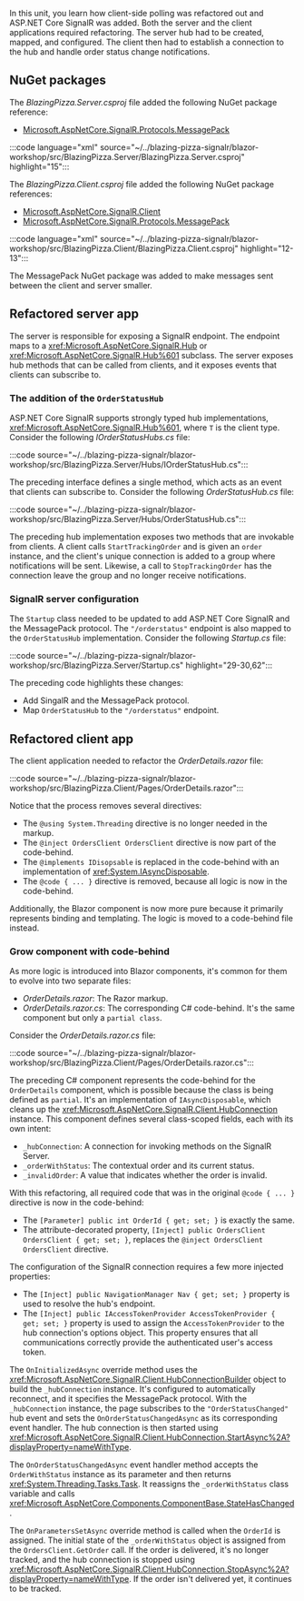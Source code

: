 In this unit, you learn how client-side polling was refactored out and ASP.NET Core SignalR was added. Both the server and the client applications required refactoring. The server hub had to be created, mapped, and configured. The client then had to establish a connection to the hub and handle order status change notifications.

## NuGet packages

The *BlazingPizza.Server.csproj* file added the following NuGet package reference:

- [Microsoft.AspNetCore.SignalR.Protocols.MessagePack](https://www.nuget.org/packages/Microsoft.AspNetCore.SignalR.Protocols.MessagePack)

:::code language="xml" source="~/../blazing-pizza-signalr/blazor-workshop/src/BlazingPizza.Server/BlazingPizza.Server.csproj" highlight="15":::

The *BlazingPizza.Client.csproj* file added the following NuGet package references:

- [Microsoft.AspNetCore.SignalR.Client](https://www.nuget.org/packages/Microsoft.AspNetCore.SignalR.Client)
- [Microsoft.AspNetCore.SignalR.Protocols.MessagePack](https://www.nuget.org/packages/Microsoft.AspNetCore.SignalR.Protocols.MessagePack)

:::code language="xml" source="~/../blazing-pizza-signalr/blazor-workshop/src/BlazingPizza.Client/BlazingPizza.Client.csproj" highlight="12-13":::

The MessagePack NuGet package was added to make messages sent between the client and server smaller.

## Refactored server app

The server is responsible for exposing a SignalR endpoint. The endpoint maps to a <xref:Microsoft.AspNetCore.SignalR.Hub> or <xref:Microsoft.AspNetCore.SignalR.Hub%601> subclass. The server exposes hub methods that can be called from clients, and it exposes events that clients can subscribe to.

### The addition of the `OrderStatusHub`

ASP.NET Core SignalR supports strongly typed hub implementations, <xref:Microsoft.AspNetCore.SignalR.Hub%601>, where `T` is the client type. Consider the following *IOrderStatusHubs.cs* file:

:::code source="~/../blazing-pizza-signalr/blazor-workshop/src/BlazingPizza.Server/Hubs/IOrderStatusHub.cs":::

The preceding interface defines a single method, which acts as an event that clients can subscribe to. Consider the following *OrderStatusHub.cs* file:

:::code source="~/../blazing-pizza-signalr/blazor-workshop/src/BlazingPizza.Server/Hubs/OrderStatusHub.cs":::

The preceding hub implementation exposes two methods that are invokable from clients. A client calls `StartTrackingOrder` and is given an `order` instance, and the client's unique connection is added to a group where notifications will be sent. Likewise, a call to `StopTrackingOrder` has the connection leave the group and no longer receive notifications.

### SignalR server configuration

The `Startup` class needed to be updated to add ASP.NET Core SignalR and the MessagePack protocol. The `"/orderstatus"` endpoint is also mapped to the `OrderStatusHub` implementation. Consider the following *Startup.cs* file:

:::code source="~/../blazing-pizza-signalr/blazor-workshop/src/BlazingPizza.Server/Startup.cs" highlight="29-30,62":::

The preceding code highlights these changes:

- Add SingalR and the MessagePack protocol.
- Map `OrderStatusHub` to the `"/orderstatus"` endpoint.

## Refactored client app

The client application needed to refactor the *OrderDetails.razor* file:

:::code source="~/../blazing-pizza-signalr/blazor-workshop/src/BlazingPizza.Client/Pages/OrderDetails.razor":::

Notice that the process removes several directives:

- The `@using System.Threading` directive is no longer needed in the markup.
- The `@inject OrdersClient OrdersClient` directive is now part of the code-behind.
- The `@implements IDisopsable` is replaced in the code-behind with an implementation of <xref:System.IAsyncDisposable>.
- The `@code { ... }` directive is removed, because all logic is now in the code-behind.

Additionally, the Blazor component is now more pure because it primarily represents binding and templating. The logic is moved to a code-behind file instead.

### Grow component with code-behind

As more logic is introduced into Blazor components, it's common for them to evolve into two separate files:

- *OrderDetails.razor*: The Razor markup.
- *OrderDetails.razor.cs*: The corresponding C# code-behind. It's the same component but only a `partial class`.

Consider the _OrderDetails.razor.cs_ file:

:::code source="~/../blazing-pizza-signalr/blazor-workshop/src/BlazingPizza.Client/Pages/OrderDetails.razor.cs":::

The preceding C# component represents the code-behind for the `OrderDetails` component, which is possible because the class is being defined as `partial`. It's an implementation of `IAsyncDisposable`, which cleans up the <xref:Microsoft.AspNetCore.SignalR.Client.HubConnection> instance. This component defines several class-scoped fields, each with its own intent:

- `_hubConnection`: A connection for invoking methods on the SignalR Server.
- `_orderWithStatus`: The contextual order and its current status.
- `_invalidOrder`: A value that indicates whether the order is invalid.

With this refactoring, all required code that was in the original `@code { ... }` directive is now in the code-behind:

- The `[Parameter] public int OrderId { get; set; }` is exactly the same.
- The attribute-decorated property, `[Inject] public OrdersClient OrdersClient { get; set; }`, replaces the `@inject OrdersClient OrdersClient` directive.

The configuration of the SignalR connection requires a few more injected properties:

- The `[Inject] public NavigationManager Nav { get; set; }` property is used to resolve the hub's endpoint.
- The `[Inject] public IAccessTokenProvider AccessTokenProvider { get; set; }` property is used to assign the `AccessTokenProvider` to the hub connection's options object. This property ensures that all communications correctly provide the authenticated user's access token.

The `OnInitializedAsync` override method uses the <xref:Microsoft.AspNetCore.SignalR.Client.HubConnectionBuilder> object to build the `_hubConnection` instance. It's configured to automatically reconnect, and it specifies the MessagePack protocol. With the `_hubConnection` instance, the page subscribes to the `"OrderStatusChanged"` hub event and sets the `OnOrderStatusChangedAsync` as its corresponding event handler. The hub connection is then started using <xref:Microsoft.AspNetCore.SignalR.Client.HubConnection.StartAsync%2A?displayProperty=nameWithType>.

The `OnOrderStatusChangedAsync` event handler method accepts the `OrderWithStatus` instance as its parameter and then returns <xref:System.Threading.Tasks.Task>. It reassigns the `_orderWithStatus` class variable and calls <xref:Microsoft.AspNetCore.Components.ComponentBase.StateHasChanged>.

The `OnParametersSetAsync` override method is called when the `OrderId` is assigned. The initial state of the `_orderWithStatus` object is assigned from the `OrdersClient.GetOrder` call. If the order is delivered, it's no longer tracked, and the hub connection is stopped using <xref:Microsoft.AspNetCore.SignalR.Client.HubConnection.StopAsync%2A?displayProperty=nameWithType>. If the order isn't delivered yet, it continues to be tracked.
